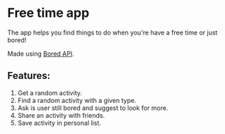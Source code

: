 # Free time app

The app helps you find things to do when you're have a free time or just bored!

Made using [Bored API](https://www.boredapi.com/).

## Features:

1. Get a random activity.
2. Find a random activity with a given type.
3. Ask is user still bored and suggest to look for more.
4. Share an activity with friends.
5. Save activity in personal list.

